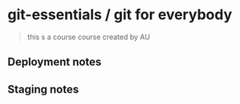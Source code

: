 # git-essentials / git for everybody

> this s a course
>course created by AU
## Deployment notes

## Staging notes
